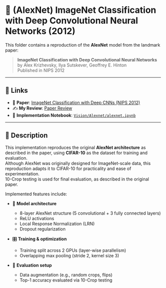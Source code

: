# 🧠 (AlexNet) ImageNet Classification with Deep Convolutional Neural Networks (2012)

This folder contains a reproduction of the **AlexNet** model from the landmark paper:

> **ImageNet Classification with Deep Convolutional Neural Networks**  
> by Alex Krizhevsky, Ilya Sutskever, Geoffrey E. Hinton  
> Published in NIPS 2012

---

## 🔗 Links

- 📄 **Paper**: [ImageNet Classification with Deep CNNs (NIPS 2012)](https://papers.nips.cc/paper_files/paper/2012/file/c399862d3b9d6b76c8436e924a68c45b-Paper.pdf)
- ✍️ **My Review**: [Paper Review](https://dotz0ver.tistory.com/45)
- 🧪 **Implementation Notebook**: [`Vision/Alexnet/alexnet.ipynb`](./Vision/Alexnet/alexnet.ipynb)

---

## 📝 Description

This implementation reproduces the original **AlexNet architecture** as described in the paper, using **CIFAR-10** as the dataset for training and evaluation.  
Although AlexNet was originally designed for ImageNet-scale data, this reproduction adapts it to CIFAR-10 for practicality and ease of experimentation.  
10-Crop testing is used for final evaluation, as described in the original paper.

Implemented features include:

- 🧠 **Model architecture**
  - 8-layer AlexNet structure (5 convolutional + 3 fully connected layers)
  - ReLU activations
  - Local Response Normalization (LRN)
  - Dropout regularization

- 🎛️ **Training & optimization**
  - Training split across 2 GPUs (layer-wise parallelism)
  - Overlapping max pooling (stride 2, kernel size 3)

- 🧪 **Evaluation setup**
  - Data augmentation (e.g., random crops, flips)
  - Top-1 accuracy evaluated via 10-Crop testing
